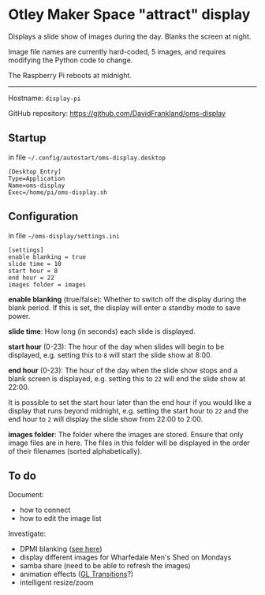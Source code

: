 # Otley Maker Space "attract" display

Displays a slide show of images during the day. Blanks the screen at night.

Image file names are currently hard-coded, 5 images, and requires modifying the Python code to change.

The Raspberry Pi reboots at midnight.

---

Hostname: `display-pi`

GitHub repository: https://github.com/DavidFrankland/oms-display

## Startup

in file `~/.config/autostart/oms-display.desktop`

```
[Desktop Entry]
Type=Application
Name=oms-display
Exec=/home/pi/oms-display.sh
```

## Configuration

in file `~/oms-display/settings.ini`

```
[settings]
enable blanking = true
slide time = 10
start hour = 8
end hour = 22
images folder = images
```

**enable blanking** (true/false): Whether to switch off the display during the blank period. If this is set, the display will enter a standby mode to save power.

**slide time**: How long (in seconds) each slide is displayed.

**start hour** (0-23): The hour of the day when slides will begin to be displayed, e.g. setting this to `8` will start the slide show at 8:00.

**end hour** (0-23): The hour of the day when the slide show stops and a blank screen is displayed, e.g. setting this to `22` will end the slide show at 22:00.

It is possible to set the start hour later than the end hour if you would like a display that runs beyond midnight, e.g. setting the start hour to `22` and the end hour to `2` will display the slide show from 22:00 to 2:00.

**images folder**: The folder where the images are stored. Ensure that only image files are in here. The files in this folder will be displayed in the order of their filenames (sorted alphabetically).

## To do

Document:
- how to connect
- how to edit the image list

Investigate:
- DPMI blanking ([see here](https://raspberrypi.stackexchange.com/questions/59898/how-can-i-blank-the-screen-from-the-command-line-over-ssh))
- display different images for Wharfedale Men's Shed on Mondays
- samba share (need to be able to refresh the images)
- animation effects ([GL Transitions](https://gl-transitions.com/)?)
- intelligent resize/zoom
